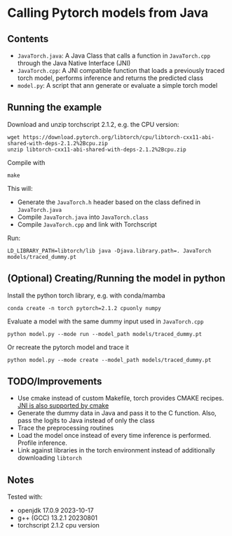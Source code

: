 # Calling Pytorch models from Java

## Contents

- `JavaTorch.java`: A Java Class that calls a function in `JavaTorch.cpp` through the Java Native Interface (JNI)
- `JavaTorch.cpp`: A JNI compatible function  that loads a previously traced torch model, performs inference and returns the predicted class
- `model.py`: A script that ann generate or evaluate a simple torch model

## Running the example

Download and unzip torchscript 2.1.2, e.g. the CPU version:

    wget https://download.pytorch.org/libtorch/cpu/libtorch-cxx11-abi-shared-with-deps-2.1.2%2Bcpu.zip
    unzip libtorch-cxx11-abi-shared-with-deps-2.1.2%2Bcpu.zip

Compile with

    make

This will:

- Generate the `JavaTorch.h` header based on the class defined in `JavaTorch.java`
- Compile `JavaTorch.java` into `JavaTorch.class`
- Compile `JavaTorch.cpp` and link with Torchscript

Run: 

    LD_LIBRARY_PATH=libtorch/lib java -Djava.library.path=. JavaTorch models/traced_dummy.pt


## (Optional) Creating/Running the model in python

Install the python torch library, e.g. with conda/mamba

    conda create -n torch pytorch=2.1.2 cpuonly numpy

Evaluate a model with the same dummy input used in `JavaTorch.cpp`

    python model.py --mode run --model_path models/traced_dummy.pt

Or recreate the pytorch model and trace it

    python model.py --mode create --model_path models/traced_dummy.pt

## TODO/Improvements

- Use cmake instead of custom Makefile, torch provides CMAKE recipes. [JNI is also supported by cmake](https://cmake.org/cmake/help/latest/module/FindJNI.html)
- Generate the dummy data in Java and pass it to the C function. Also, pass the logits to Java instead of only the class
- Trace the preprocessing routines 
- Load the model once instead of every time inference is performed. Profile inference.
- Link against libraries in the torch environment instead of additionally downloading `libtorch`

## Notes

Tested with:

- openjdk 17.0.9 2023-10-17
- g++ (GCC) 13.2.1 20230801
- torchscript 2.1.2 cpu version


